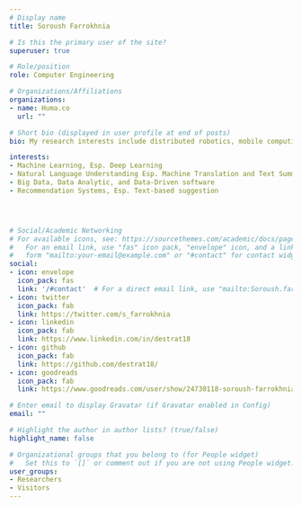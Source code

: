 ```yaml
---
# Display name
title: Soroush Farrokhnia

# Is this the primary user of the site?
superuser: true

# Role/position
role: Computer Engineering

# Organizations/Affiliations
organizations:
- name: Huma.co
  url: ""

# Short bio (displayed in user profile at end of posts)
bio: My research interests include distributed robotics, mobile computing and programmable matter.

interests:
- Machine Learning, Esp. Deep Learning
- Natural Language Understanding Esp. Machine Translation and Text Summarization
- Big Data, Data Analytic, and Data-Driven software
- Recommendation Systems, Esp. Text-based suggestion




# Social/Academic Networking
# For available icons, see: https://sourcethemes.com/academic/docs/page-builder/#icons
#   For an email link, use "fas" icon pack, "envelope" icon, and a link in the
#   form "mailto:your-email@example.com" or "#contact" for contact widget.
social:
- icon: envelope
  icon_pack: fas
  link: '/#contact'  # For a direct email link, use "mailto:Soroush.farrokhnia@gmail.com".
- icon: twitter
  icon_pack: fab
  link: https://twitter.com/s_farrokhnia
- icon: linkedin
  icon_pack: fab
  link: https://www.linkedin.com/in/destrat18
- icon: github
  icon_pack: fab
  link: https://github.com/destrat18/
- icon: goodreads
  icon_pack: fab
  link: https://www.goodreads.com/user/show/24730118-soroush-farrokhnia

# Enter email to display Gravatar (if Gravatar enabled in Config)
email: ""

# Highlight the author in author lists? (true/false)
highlight_name: false

# Organizational groups that you belong to (for People widget)
#   Set this to `[]` or comment out if you are not using People widget.
user_groups:
- Researchers
- Visitors
---
```



